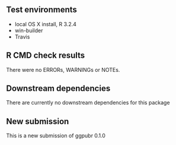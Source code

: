 ## Test environments
* local OS X install, R 3.2.4
* win-builder 
* Travis

## R CMD check results
There were no ERRORs, WARNINGs or NOTEs. 

## Downstream dependencies
There are currently no downstream dependencies for this package

## New submission
This is a new submission of ggpubr 0.1.0



